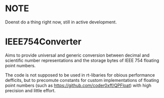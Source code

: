 # NOTE

Doenst do a thing right now, still in active development.

# IEEE754Converter

Aims to provide universal and generic conversion between decimal and scientific number representations and the storage bytes of IEEE 754 floating point numbers.

The code is not supposed to be used in rt-libaries for obious performance defficits, but to precomute constants for custom implementations of floating point numbers (such as https://github.com/coder0xff/QPFloat) with high precision and little effort.
